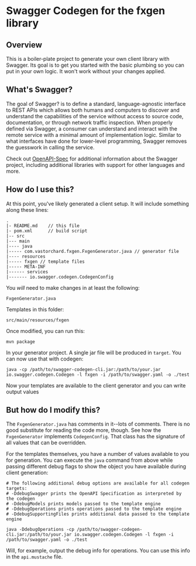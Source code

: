# Swagger Codegen for the fxgen library

## Overview
This is a boiler-plate project to generate your own client library with Swagger.  Its goal is
to get you started with the basic plumbing so you can put in your own logic.  It won't work without
your changes applied.

## What's Swagger?
The goal of Swagger? is to define a standard, language-agnostic interface to REST APIs which allows both humans and computers to discover and understand the capabilities of the service without access to source code, documentation, or through network traffic inspection. When properly defined via Swagger, a consumer can understand and interact with the remote service with a minimal amount of implementation logic. Similar to what interfaces have done for lower-level programming, Swagger removes the guesswork in calling the service.


Check out [OpenAPI-Spec](https://github.com/OAI/OpenAPI-Specification) for additional information about the Swagger project, including additional libraries with support for other languages and more. 

## How do I use this?
At this point, you've likely generated a client setup.  It will include something along these lines:

```
.
|- README.md    // this file
|- pom.xml      // build script
|-- src
|--- main
|---- java
|----- com.vastorchard.fxgen.FxgenGenerator.java // generator file
|---- resources
|----- fxgen // template files
|----- META-INF
|------ services
|------- io.swagger.codegen.CodegenConfig
```

You _will_ need to make changes in at least the following:

`FxgenGenerator.java`

Templates in this folder:

`src/main/resources/fxgen`

Once modified, you can run this:

```
mvn package
```

In your generator project.  A single jar file will be produced in `target`.  You can now use that with codegen:

```
java -cp /path/to/swagger-codegen-cli.jar:/path/to/your.jar io.swagger.codegen.Codegen -l fxgen -i /path/to/swagger.yaml -o ./test
```

Now your templates are available to the client generator and you can write output values

## But how do I modify this?
The `FxgenGenerator.java` has comments in it--lots of comments.  There is no good substitute
for reading the code more, though.  See how the `FxgenGenerator` implements `CodegenConfig`.
That class has the signature of all values that can be overridden.

For the templates themselves, you have a number of values available to you for generation.
You can execute the `java` command from above while passing different debug flags to show
the object you have available during client generation:

```
# The following additional debug options are available for all codegen targets:
# -DdebugSwagger prints the OpenAPI Specification as interpreted by the codegen
# -DdebugModels prints models passed to the template engine
# -DdebugOperations prints operations passed to the template engine
# -DdebugSupportingFiles prints additional data passed to the template engine

java -DdebugOperations -cp /path/to/swagger-codegen-cli.jar:/path/to/your.jar io.swagger.codegen.Codegen -l fxgen -i /path/to/swagger.yaml -o ./test
```

Will, for example, output the debug info for operations.  You can use this info
in the `api.mustache` file.